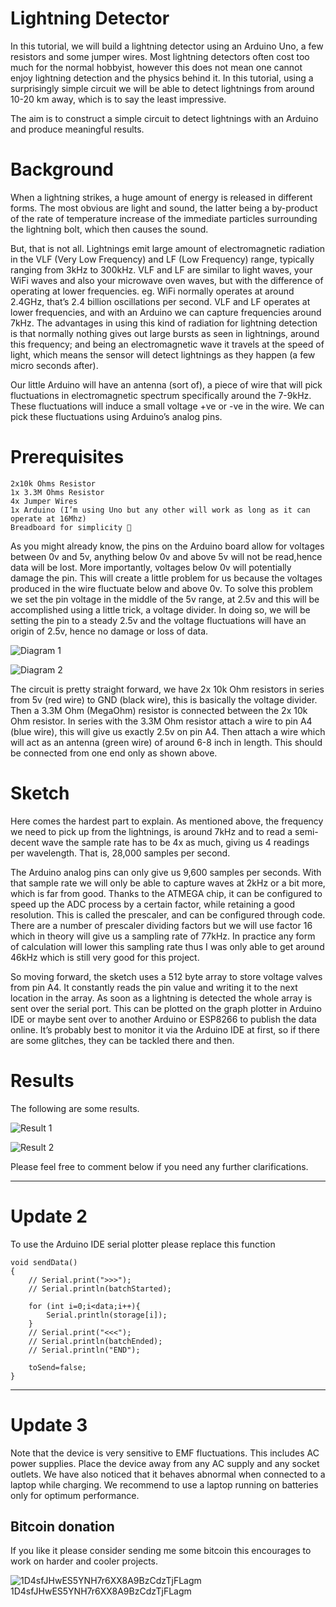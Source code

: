 Lightning Detector
==================

In this tutorial, we will build a lightning detector using an Arduino Uno, a few resistors and some jumper wires. Most lightning detectors often cost too much for the normal hobbyist, however this does not mean one cannot enjoy lightning detection and the physics behind it. In this tutorial, using a surprisingly simple circuit we will be able to detect lightnings from around 10-20 km away, which is to say the least impressive.

The aim is to construct a simple circuit to detect lightnings with an Arduino and produce meaningful results.

Background
==========

When a lightning strikes, a huge amount of energy is released in different forms. The most obvious are light and sound, the latter being a by-product of the rate of temperature increase of the immediate particles surrounding the lightning bolt, which then causes the sound. 

But, that is not all. Lightnings emit large amount of electromagnetic radiation in the VLF (Very Low Frequency) and LF (Low Frequency) range, typically ranging from 3kHz to 300kHz. VLF and LF are similar to light waves, your WiFi waves and also your microwave oven waves, but with the difference of operating at lower frequencies. eg. WiFi normally operates at around 2.4GHz, that’s 2.4 billion oscillations per second. VLF and LF operates at lower frequencies, and with an Arduino we can capture frequencies around 7kHz. The advantages in using this kind of radiation for lightning detection is that normally nothing gives out large bursts as seen in lightnings, around this frequency; and being an electromagnetic wave it travels at the speed of light, which means the sensor will detect lightnings as they happen (a few micro seconds after).

Our little Arduino will have an antenna (sort of), a piece of wire that will pick fluctuations in electromagnetic spectrum specifically around the 7-9kHz. These fluctuations will induce a small voltage +ve or -ve in the wire. We can pick these fluctuations using Arduino’s analog pins.

Prerequisites
=============
    2x10k Ohms Resistor
    1x 3.3M Ohms Resistor
    4x Jumper Wires
    1x Arduino (I’m using Uno but any other will work as long as it can operate at 16Mhz)
    Breadboard for simplicity 🙂

As you might already know, the pins on the Arduino board allow for voltages between 0v and 5v, anything below 0v and above 5v will not be read,hence data will be lost. 
More importantly, voltages below 0v will potentially damage the pin. This will create a little problem for us because the voltages produced in the wire fluctuate below and above 0v. To solve this problem we set the pin voltage in the middle of the 5v range, at 2.5v and this will be accomplished using a little trick, a voltage divider. In doing so, we will be setting the pin to a steady 2.5v and the voltage fluctuations will have an origin of 2.5v, hence no damage or loss of data.

![Diagram 1](https://github.com/klauscam/Arduino-Lightning-Detector/blob/master/images/lightningdetector.png)

![Diagram 2](https://github.com/klauscam/Arduino-Lightning-Detector/blob/master/images/lightningdetector_schem-1-e1466701621717-768x851.png)


The circuit is pretty straight forward, we have 2x 10k Ohm resistors in series from 5v (red wire) to GND (black wire), this is basically the voltage divider. Then a 3.3M Ohm (MegaOhm) resistor is connected between the 2x 10k Ohm resistor. In series with the 3.3M Ohm resistor attach a wire to pin A4 (blue wire), this will give us exactly 2.5v on pin A4. Then attach a wire which will act as an antenna (green wire) of around 6-8 inch in length. This should be connected from one end only as shown above.

Sketch
======

Here comes the hardest part to explain. As mentioned above, the frequency we need to pick up from the lightnings, is around 7kHz and to read a semi-decent wave the sample rate has to be 4x as much, giving us 4 readings per wavelength. That is, 28,000 samples per second.

The Arduino analog pins can only give us 9,600 samples per seconds. With that sample rate we will only be able to capture waves at 2kHz or a bit more, which is far from good. Thanks to the ATMEGA chip, it can be configured to speed up the ADC process by a certain factor, while retaining a good resolution. This is called the prescaler, and can be configured through code. There are a number of prescaler dividing factors but we will use factor 16 which in theory will give us a sampling rate of 77kHz. In practice any form of calculation will lower this sampling rate thus I was only able to get around 46kHz which is still very good for this project.

So moving forward, the sketch uses a 512 byte array to store voltage valves from pin A4. It constantly reads the pin value and writing it to the next location in the array. As soon as a lightning is detected the whole array is sent over the serial port. This can be plotted on the graph plotter in Arduino IDE or maybe sent over to another Arduino or ESP8266 to publish the data online. It’s probably best to monitor it via the Arduino IDE at first, so if there are some glitches, they can be tackled there and then.

Results
=======

The following are some results.

![Result 1](https://github.com/klauscam/Arduino-Lightning-Detector/blob/master/images/lightningexmple-2.png)

![Result 2](https://github.com/klauscam/Arduino-Lightning-Detector/blob/master/images/lightningexmple-1.png)


Please feel free to comment below if you need any further clarifications.

--------
Update 2
========
To use the Arduino IDE serial plotter please replace this function

	void sendData()
	{
 		// Serial.print(">>>");
 		// Serial.println(batchStarted);
  		
  		for (int i=0;i<data;i++){
    		Serial.println(storage[i]);
  		}
 		// Serial.print("<<<");
 		// Serial.println(batchEnded);
 		// Serial.println("END");
  
  		toSend=false;
	}

--------
Update 3
========

Note that the device is very sensitive to EMF fluctuations. This includes AC power supplies. Place the device away from any AC supply and any socket outlets. We have also noticed that it behaves abnormal when connected to a laptop while charging. We recommend to use a laptop running on batteries only for optimum performance.

Bitcoin donation
----------------

If you like it please consider sending me some bitcoin this encourages to work on harder and cooler projects.

![1D4sfJHwES5YNH7r6XX8A9BzCdzTjFLagm](https://github.com/klauscam/Arduino-Lightning-Detector/blob/master/images/qrcodeBitcoin.png)
1D4sfJHwES5YNH7r6XX8A9BzCdzTjFLagm
